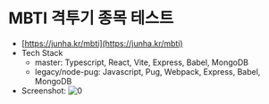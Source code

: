 # MBTI 격투기 종목 테스트

- [https://junha.kr/mbti](https://junha.kr/mbti)
- Tech Stack
  - master: Typescript, React, Vite, Express, Babel, MongoDB
  - legacy/node-pug: Javascript, Pug, Webpack, Express, Babel, MongoDB
- Screenshot:
![0](https://i.imgur.com/8cwYkoT.jpeg)
